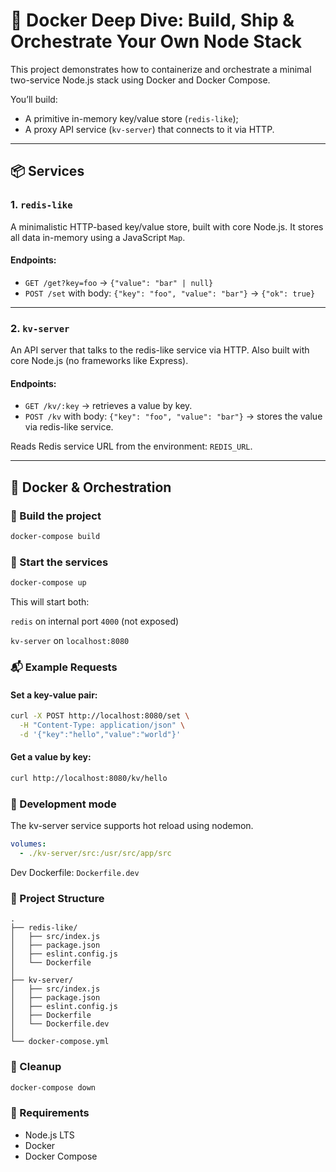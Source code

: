 # 🐳 Docker Deep Dive: Build, Ship & Orchestrate Your Own Node Stack

This project demonstrates how to containerize and orchestrate a minimal two-service Node.js stack using Docker and Docker Compose.

You’ll build:
- A primitive in-memory key/value store (`redis-like`);
- A proxy API service (`kv-server`) that connects to it via HTTP.

---

## 📦 Services

### 1. `redis-like`
A minimalistic HTTP-based key/value store, built with core Node.js. It stores all data in-memory using a JavaScript `Map`.

#### Endpoints:
- `GET /get?key=foo` → `{"value": "bar" | null}`
- `POST /set` with body: `{"key": "foo", "value": "bar"}` → `{"ok": true}`

---

### 2. `kv-server`
An API server that talks to the redis-like service via HTTP. Also built with core Node.js (no frameworks like Express).

#### Endpoints:
- `GET /kv/:key` → retrieves a value by key.
- `POST /kv` with body: `{"key": "foo", "value": "bar"}` → stores the value via redis-like service.

Reads Redis service URL from the environment: `REDIS_URL`.

---

## 🐳 Docker & Orchestration

### 🔧 Build the project

```bash
docker-compose build
```

### 🚀 Start the services

```bash
docker-compose up
```
This will start both:

`redis` on internal port `4000` (not exposed)

`kv-server` on `localhost:8080`

### 📬 Example Requests
#### Set a key-value pair:
```bash
curl -X POST http://localhost:8080/set \
  -H "Content-Type: application/json" \
  -d '{"key":"hello","value":"world"}'
```

#### Get a value by key:
```bash
curl http://localhost:8080/kv/hello
```

### 🧪 Development mode
The kv-server service supports hot reload using nodemon.
```yaml
volumes:
  - ./kv-server/src:/usr/src/app/src
```
Dev Dockerfile: `Dockerfile.dev`

### 📁 Project Structure
```pgsql
.
├── redis-like/
│   ├── src/index.js
│   ├── package.json
│   ├── eslint.config.js
│   └── Dockerfile
│
├── kv-server/
│   ├── src/index.js
│   ├── package.json
│   ├── eslint.config.js
│   ├── Dockerfile
│   └── Dockerfile.dev
│
└── docker-compose.yml
```

### 🧹 Cleanup
```bash
docker-compose down
```

### 📌 Requirements
- Node.js LTS
- Docker
- Docker Compose